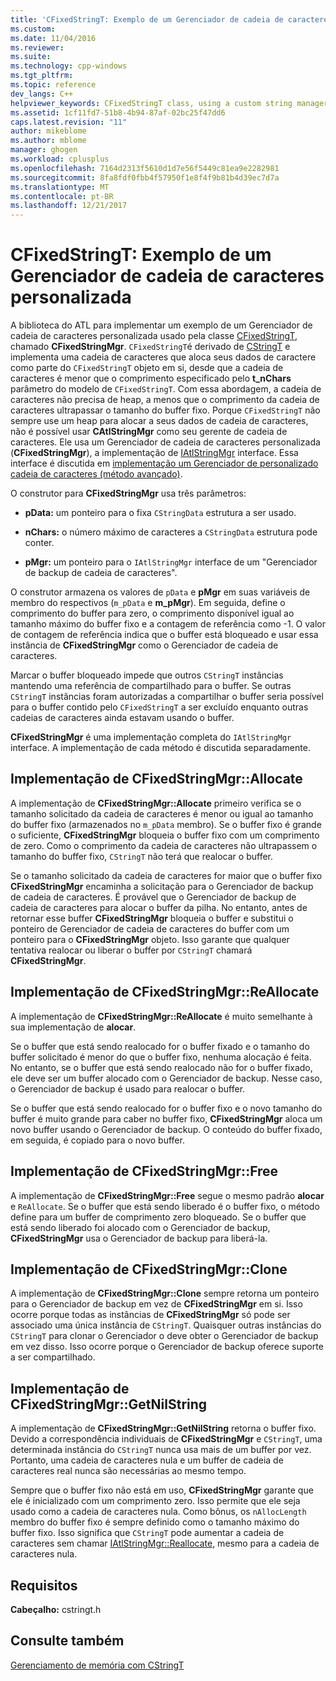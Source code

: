 ```yaml
---
title: 'CFixedStringT: Exemplo de um Gerenciador de cadeia de caracteres personalizada | Microsoft Docs'
ms.custom: 
ms.date: 11/04/2016
ms.reviewer: 
ms.suite: 
ms.technology: cpp-windows
ms.tgt_pltfrm: 
ms.topic: reference
dev_langs: C++
helpviewer_keywords: CFixedStringT class, using a custom string manager
ms.assetid: 1cf11fd7-51b8-4b94-87af-02bc25f47dd6
caps.latest.revision: "11"
author: mikeblome
ms.author: mblome
manager: ghogen
ms.workload: cplusplus
ms.openlocfilehash: 7164d2313f5610d1d7e56f5449c81ea9e2282981
ms.sourcegitcommit: 8fa8fdf0fbb4f57950f1e8f4f9b81b4d39ec7d7a
ms.translationtype: MT
ms.contentlocale: pt-BR
ms.lasthandoff: 12/21/2017
---
```

# <a name="cfixedstringt-example-of-a-custom-string-manager"></a>CFixedStringT: Exemplo de um Gerenciador de cadeia de caracteres personalizada
A biblioteca do ATL para implementar um exemplo de um Gerenciador de cadeia de caracteres personalizada usado pela classe [CFixedStringT](../atl-mfc-shared/reference/cfixedstringt-class.md), chamado **CFixedStringMgr**. `CFixedStringT`é derivado de [CStringT](../atl-mfc-shared/reference/cstringt-class.md) e implementa uma cadeia de caracteres que aloca seus dados de caractere como parte do `CFixedStringT` objeto em si, desde que a cadeia de caracteres é menor que o comprimento especificado pelo **t_nChars** parâmetro do modelo de `CFixedStringT`. Com essa abordagem, a cadeia de caracteres não precisa de heap, a menos que o comprimento da cadeia de caracteres ultrapassar o tamanho do buffer fixo. Porque `CFixedStringT` não sempre use um heap para alocar a seus dados de cadeia de caracteres, não é possível usar **CAtlStringMgr** como seu gerente de cadeia de caracteres. Ele usa um Gerenciador de cadeia de caracteres personalizada (**CFixedStringMgr**), a implementação de [IAtlStringMgr](../atl-mfc-shared/reference/iatlstringmgr-class.md) interface. Essa interface é discutida em [implementação um Gerenciador de personalizado cadeia de caracteres (método avançado)](../atl-mfc-shared/implementation-of-a-custom-string-manager-advanced-method.md).  
  
 O construtor para **CFixedStringMgr** usa três parâmetros:  
  
-   **pData:** um ponteiro para o fixa `CStringData` estrutura a ser usado.  
  
-   **nChars:** o número máximo de caracteres a `CStringData` estrutura pode conter.  
  
-   **pMgr:** um ponteiro para o `IAtlStringMgr` interface de um "Gerenciador de backup de cadeia de caracteres".  
  
 O construtor armazena os valores de `pData` e **pMgr** em suas variáveis de membro do respectivos (`m_pData` e **m_pMgr**). Em seguida, define o comprimento do buffer para zero, o comprimento disponível igual ao tamanho máximo do buffer fixo e a contagem de referência como -1. O valor de contagem de referência indica que o buffer está bloqueado e usar essa instância de **CFixedStringMgr** como o Gerenciador de cadeia de caracteres.  
  
 Marcar o buffer bloqueado impede que outros `CStringT` instâncias mantendo uma referência de compartilhado para o buffer. Se outras `CStringT` instâncias foram autorizadas a compartilhar o buffer seria possível para o buffer contido pelo `CFixedStringT` a ser excluído enquanto outras cadeias de caracteres ainda estavam usando o buffer.  
  
 **CFixedStringMgr** é uma implementação completa do `IAtlStringMgr` interface. A implementação de cada método é discutida separadamente.  
  
## <a name="implementation-of-cfixedstringmgrallocate"></a>Implementação de CFixedStringMgr::Allocate  
 A implementação de **CFixedStringMgr::Allocate** primeiro verifica se o tamanho solicitado da cadeia de caracteres é menor ou igual ao tamanho do buffer fixo (armazenados no `m_pData` membro). Se o buffer fixo é grande o suficiente, **CFixedStringMgr** bloqueia o buffer fixo com um comprimento de zero. Como o comprimento da cadeia de caracteres não ultrapassem o tamanho do buffer fixo, `CStringT` não terá que realocar o buffer.  
  
 Se o tamanho solicitado da cadeia de caracteres for maior que o buffer fixo **CFixedStringMgr** encaminha a solicitação para o Gerenciador de backup de cadeia de caracteres. É provável que o Gerenciador de backup de cadeia de caracteres para alocar o buffer da pilha. No entanto, antes de retornar esse buffer **CFixedStringMgr** bloqueia o buffer e substitui o ponteiro de Gerenciador de cadeia de caracteres do buffer com um ponteiro para o **CFixedStringMgr** objeto. Isso garante que qualquer tentativa realocar ou liberar o buffer por `CStringT` chamará **CFixedStringMgr**.  
  
## <a name="implementation-of-cfixedstringmgrreallocate"></a>Implementação de CFixedStringMgr::ReAllocate  
 A implementação de **CFixedStringMgr::ReAllocate** é muito semelhante à sua implementação de **alocar**.  
  
 Se o buffer que está sendo realocado for o buffer fixado e o tamanho do buffer solicitado é menor do que o buffer fixo, nenhuma alocação é feita. No entanto, se o buffer que está sendo realocado não for o buffer fixado, ele deve ser um buffer alocado com o Gerenciador de backup. Nesse caso, o Gerenciador de backup é usado para realocar o buffer.  
  
 Se o buffer que está sendo realocado for o buffer fixo e o novo tamanho do buffer é muito grande para caber no buffer fixo, **CFixedStringMgr** aloca um novo buffer usando o Gerenciador de backup. O conteúdo do buffer fixado, em seguida, é copiado para o novo buffer.  
  
## <a name="implementation-of-cfixedstringmgrfree"></a>Implementação de CFixedStringMgr::Free  
 A implementação de **CFixedStringMgr::Free** segue o mesmo padrão **alocar** e `ReAllocate`. Se o buffer que está sendo liberado é o buffer fixo, o método define para um buffer de comprimento zero bloqueado. Se o buffer que está sendo liberado foi alocado com o Gerenciador de backup, **CFixedStringMgr** usa o Gerenciador de backup para liberá-la.  
  
## <a name="implementation-of-cfixedstringmgrclone"></a>Implementação de CFixedStringMgr::Clone  
 A implementação de **CFixedStringMgr::Clone** sempre retorna um ponteiro para o Gerenciador de backup em vez de **CFixedStringMgr** em si. Isso ocorre porque todas as instâncias de **CFixedStringMgr** só pode ser associado uma única instância de `CStringT`. Quaisquer outras instâncias do `CStringT` para clonar o Gerenciador o deve obter o Gerenciador de backup em vez disso. Isso ocorre porque o Gerenciador de backup oferece suporte a ser compartilhado.  
  
## <a name="implementation-of-cfixedstringmgrgetnilstring"></a>Implementação de CFixedStringMgr::GetNilString  
 A implementação de **CFixedStringMgr::GetNilString** retorna o buffer fixo. Devido a correspondência individuais de **CFixedStringMgr** e `CStringT`, uma determinada instância do `CStringT` nunca usa mais de um buffer por vez. Portanto, uma cadeia de caracteres nula e um buffer de cadeia de caracteres real nunca são necessárias ao mesmo tempo.  
  
 Sempre que o buffer fixo não está em uso, **CFixedStringMgr** garante que ele é inicializado com um comprimento zero. Isso permite que ele seja usado como a cadeia de caracteres nula. Como bônus, os `nAllocLength` membro do buffer fixo é sempre definido como o tamanho máximo do buffer fixo. Isso significa que `CStringT` pode aumentar a cadeia de caracteres sem chamar [IAtlStringMgr::Reallocate](../atl-mfc-shared/reference/iatlstringmgr-class.md#reallocate), mesmo para a cadeia de caracteres nula.  
  
## <a name="requirements"></a>Requisitos  
 **Cabeçalho:** cstringt.h  
  
## <a name="see-also"></a>Consulte também  
 [Gerenciamento de memória com CStringT](../atl-mfc-shared/memory-management-with-cstringt.md)

